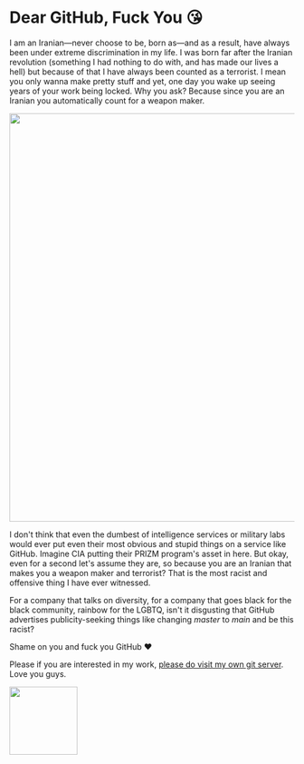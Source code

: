 # Dear GitHub, Fuck You 😘

I am an Iranian&mdash;never choose to be, born as&mdash;and as a result, have always been under extreme discrimination in my life. I was born far after the Iranian revolution (something I had nothing to do with, and has made our lives a hell) but because of that I have always been counted as a terrorist. I mean you only wanna make pretty stuff and yet, one day you wake up seeing years of your work being locked. Why you ask? Because since you are an Iranian you automatically count for a weapon maker.

<img src="https://inventory.kary.us/content/github/text.png" width="720">

I don't think that even the dumbest of intelligence services or military labs would ever put even their most obvious and stupid things on a service like GitHub. Imagine CIA putting their PRIZM program's asset in here. But okay, even for a second let's assume they are, so because you are an Iranian that makes you a weapon maker and terrorist? That is the most racist and offensive thing I have ever witnessed.

For a company that talks on diversity, for a company that goes black for the black community, rainbow for the LGBTQ, isn't it disgusting that GitHub advertises publicity-seeking things like changing _master_ to _main_ and be this racist? 

Shame on you and fuck you GitHub ♥️

Please if you are interested in my work, [please do visit my own git server](https://codes.kary.us). Love you guys. 

<img src="https://inventory.kary.us/content/signature.png" width="120">
